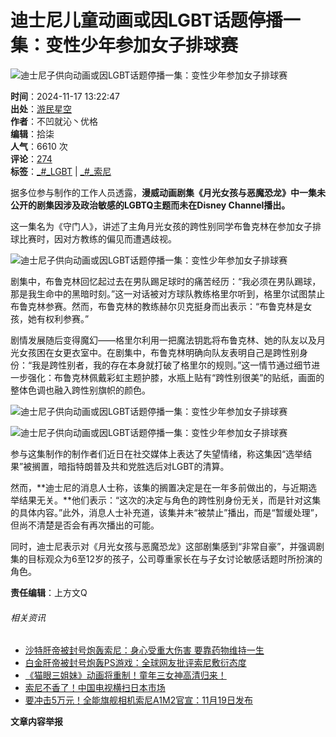 # 迪士尼儿童动画或因LGBT话题停播一集：变性少年参加女子排球赛

![迪士尼子供向动画或因LGBT话题停播一集：变性少年参加女子排球赛](//img1.kkeji.com/img/2005/20241223/102045310.gif)

**时间**：2024-11-17 13:22:47  
**出处**：[游民星空](https://www.gamersky.com/news/202411/1846191.shtml)  
**作者**：不凹就沁丶优格  
**编辑**：拾柒  
**人气**：6610 次  
**评论**：[274](//comment8.mydrivers.com/review/1014398-1.htm)  
**标签**：[_#_LGBT](//news.mydrivers.com/tag/lgbt.htm) | [_#_索尼](//news.mydrivers.com/tag/suoni.htm)

据多位参与制作的工作人员透露，**漫威动画剧集《月光女孩与恶魔恐龙》中一集未公开的剧集因涉及政治敏感的LGBTQ主题而未在Disney Channel播出。**

这一集名为《守门人》，讲述了主角月光女孩的跨性别同学布鲁克林在参加女子排球比赛时，因对方教练的偏见而遭遇歧视。

![迪士尼子供向动画或因LGBT话题停播一集：变性少年参加女子排球赛](//img1.mydrivers.com/img/20241117/fedb2ba3-cbdf-4a3d-9faa-b268ff4eb1ac.jpg)

剧集中，布鲁克林回忆起过去在男队踢足球时的痛苦经历：“我必须在男队踢球，那是我生命中的黑暗时刻。”这一对话被对方球队教练格里尔听到，格里尔试图禁止布鲁克林参赛。然而，布鲁克林的教练赫尔贝克挺身而出表示：“布鲁克林是女孩，她有权利参赛。”

剧情发展随后变得魔幻——格里尔利用一把魔法钥匙将布鲁克林、她的队友以及月光女孩困在女更衣室中。在剧集中，布鲁克林明确向队友表明自己是跨性别身份：“我是跨性别者，我的存在本身就打破了格里尔的规则。”这一情节通过细节进一步强化：布鲁克林佩戴彩虹主题护膝，水瓶上贴有“跨性别很美”的贴纸，画面的整体色调也融入跨性别旗帜的颜色。

![迪士尼子供向动画或因LGBT话题停播一集：变性少年参加女子排球赛](//img1.mydrivers.com/img/20241117/5992029a-6a7b-432e-86f3-00388f402879.jpg)

![迪士尼子供向动画或因LGBT话题停播一集：变性少年参加女子排球赛](//img1.mydrivers.com/img/20241117/b5a604f8-5f79-4c3e-8970-b671e10dbf9d.png)

参与这集制作的制作者们近日在社交媒体上表达了失望情绪，称这集因“选举结果”被搁置，暗指特朗普及共和党胜选后对LGBT的清算。

然而，**迪士尼的消息人士称，该集的搁置决定是在一年多前做出的，与近期选举结果无关。**他们表示：“这次的决定与角色的跨性别身份无关，而是针对这集的具体内容。”此外，消息人士补充道，该集并未“被禁止”播出，而是“暂缓处理”，但尚不清楚是否会有再次播出的可能。

同时，迪士尼表示对《月光女孩与恶魔恐龙》这部剧集感到“非常自豪”，并强调剧集的目标观众为6至12岁的孩子，公司尊重家长在与子女讨论敏感话题时所扮演的角色。

**责任编辑**：上方文Q

###### 相关资讯

- [沙特肝帝被封号炮轰索尼：身心受重大伤害 要靠药物维持一生](https://news.mydrivers.com/1/1014/1014405.htm)
- [白金肝帝被封号炮轰PS游戏：全球网友批评索尼敷衍态度](https://news.mydrivers.com/1/1014/1014020.htm)
- [《猫眼三姐妹》动画将重制！童年三女神高清归来！](https://news.mydrivers.com/1/1013/1013908.htm)
- [索尼不香了！中国电视横扫日本市场](https://news.mydrivers.com/1/1013/1013846.htm)
- [要冲击5万元！全能旗舰相机索尼A1M2官宣：11月19日发布](https://news.mydrivers.com/1/1013/1013748.htm)

**文章内容举报**